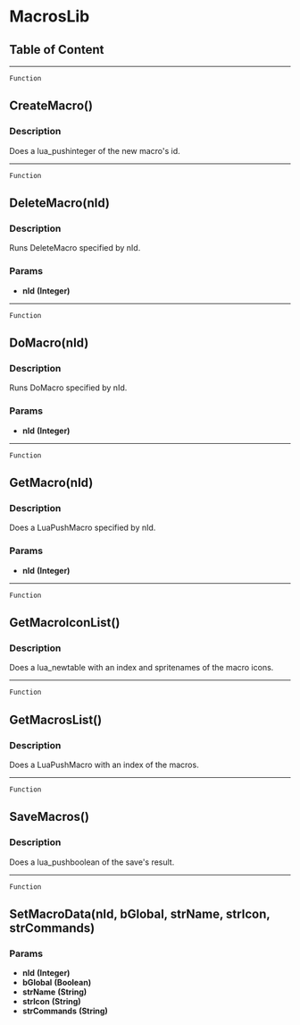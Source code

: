 MacrosLib
=========

Table of Content
---------------- 

<!-- toc -->

------------------------------------------------------------------------

`Function`

CreateMacro()
-------------

### Description

Does a lua\_pushinteger of the new macro's id.

------------------------------------------------------------------------

`Function`

DeleteMacro(nId)
----------------

### Description

Runs DeleteMacro specified by nId.

### Params

-   **nId** **(Integer)**

------------------------------------------------------------------------

`Function`

DoMacro(nId)
------------

### Description

Runs DoMacro specified by nId.

### Params

-   **nId** **(Integer)**

------------------------------------------------------------------------

`Function`

GetMacro(nId)
-------------

### Description

Does a LuaPushMacro specified by nId.

### Params

-   **nId** **(Integer)**

------------------------------------------------------------------------

`Function`

GetMacroIconList()
------------------

### Description

Does a lua\_newtable with an index and spritenames of the macro icons.

------------------------------------------------------------------------

`Function`

GetMacrosList()
---------------

### Description

Does a LuaPushMacro with an index of the macros.

------------------------------------------------------------------------

`Function`

SaveMacros()
------------

### Description

Does a lua\_pushboolean of the save's result.

------------------------------------------------------------------------

`Function`

SetMacroData(nId, bGlobal, strName, strIcon, strCommands)
---------------------------------------------------------

### Params

-   **nId** **(Integer)**
-   **bGlobal** **(Boolean)**
-   **strName** **(String)**
-   **strIcon** **(String)**
-   **strCommands** **(String)**
